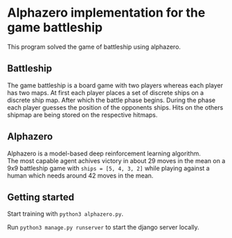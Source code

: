 # Alphazero implementation for the game battleship

This program solved the game of battleship using alphazero.

## Battleship

The game battleship is a board game with two players whereas each player has two maps. 
At first each player places a set of discrete ships on a discrete ship map.
After which the battle phase begins. During the phase each player guesses the position of the opponents ships.
Hits on the others shipmap are being stored on the respective hitmaps.  

## Alphazero

Alphazero is a model-based deep reinforcement learning algorithm.<br/>
The most capable agent achives victory in about 29 moves in the mean on a 9x9 battleship game with ```ships = [5, 4, 3, 2]``` while playing against a human which needs around 42 moves in the mean. 

## Getting started

Start training with ```python3 alphazero.py```.

Run ```python3 manage.py runserver``` to start the django server locally.
